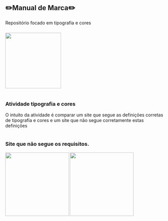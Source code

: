 ## ✏️Manual de Marca✏️

Repositório focado em tipografia e cores

###

<img align="center" height="175" src="https://cdn.dribbble.com/users/42759/screenshots/894208/marker-font.gif" />

#

### Atividade tipografia e cores ###

O intuito da atividade é comparar um site que segue as definições corretas de tipografia e cores e um site que não segue corretamente estas definições

#

### Site que não segue os requisitos. ###

<img align="left" height="200" src="https://github.com/user-attachments/assets/d9d128e3-1f49-48cc-963f-5a64335e3176" />
<img align="center" height="200" src="https://github.com/user-attachments/assets/5f2d496e-26a4-4578-9456-a26efb6f0cf9" />
